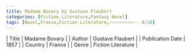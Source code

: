 ```yaml
---
title: Madame Bovary by Gustave Flaubert
categories: [Fiction Literature,Fantasy Novel]
tags: [Novel,France,Fiction Literature,⭐⭐⭐⭐⭐⭐⭐⭐☆☆ 8/10]
---     
```

| Title | Madame Bovary  |
| Author |  Gustave Flaubert  |
| Publication Date | 1857   |
| Country | France |
| Genre | Fiction Literature  |
        